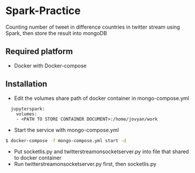# Spark-Practice
Counting number of tweet in difference countries in twitter stream using Spark, then store the result into mongoDB

## Required platform
- Docker with Docker-compose

## Installation
- Edit the volumes share path of docker container in mongo-compose.yml
```notepad
  jupyterspark:
    volumes:
    - <PATH TO STORE CONTAINER DOCUMENT>:/home/jovyan/work
```
- Start the service with mongo-compose.yml
```sh
$ docker-compose -f mongo-compose.yml start -d
```
- Put socketlis.py and twitterstreamonsocketserver.py into file that shared to docker container
- Run twitterstreamonsocketserver.py first, then socketlis.py
